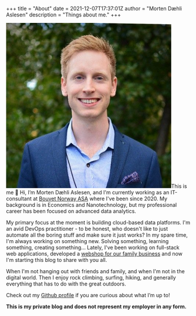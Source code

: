 +++
title = "About"
date = 2021-12-07T17:37:01Z
author = "Morten Dæhli Aslesen"
description = "Things about me."
+++

![](/images/2021/03/this-is-me.jpeg)This is me
👋 Hi, I’m Morten Dæhli Aslesen, and I'm currently working as an IT-consultant at [Bouvet Norway ASA](https://www.bouvet.no) where I've been since 2020. My background is in Economics and Nanotechnology, but my professional career has been focused on advanced data analytics.

My primary focus at the moment is building cloud-based data platforms. I'm an avid DevOps practitioner - to be honest, who doesn't like to just automate all the boring stuff and make sure it just works? In my spare time, I'm always working on something new. Solving something, learning something, creating something... Lately, I've been working on full-stack web applications, developed a [webshop for our family business](https://www.minsymaskin.no) and now I'm starting this blog to share with you all.

When I'm not hanging out with friends and family, and when I'm not in the digital world. Then I enjoy rock climbing, surfing, hiking, and generally everything that has to do with the great outdoors.

Check out my [Github profile](https://github.com/settings/profile) if you are curious about what I’m up to!

**This is my private blog and does not represent my employer in any form.**

